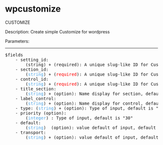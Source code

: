 # wpcustomize
CUSTOMIZE

Description:
Create simple Customize for wordpress

Parameters:
<hr>
<pre>
$fields
	- setting_id: 
		(string) + (required): A unique slug-like ID for Customize setting
	- section_id: 
		(<span style="color: #52A6E7">string</span>) + (<span style="color: red;">required</span>): A unique slug-like ID for Customize section
	- control_id: 
		(<span style="color: #52A6E7">string</span>) + (<span style="color: red;">required</span>): A unique slug-like ID for Customize control
	- title_section: 
		(<span style="color: #52A6E7">string</span>) + (option): Name display for section, default is "Mặc định"
	- label_control: 
		(<span style="color: #52A6E7">string</span>) + (option): Name display for control, default is "Mặc định"
	- type: (<span style="color: #52A6E7">string</span>) + (option): Type of input, default is "text"
	- priority (option): 
		(<span style="color: #52A6E7">integer</span>) : Type of input, default is "30"
	- default: 
		(<span style="color: #52A6E7">string</span>)  (option): value default of input, default is empty
	- transport: 
		(<span style="color: #52A6E7">string</span>) + (option): value default of input, default is "postMessage"

</pre>
